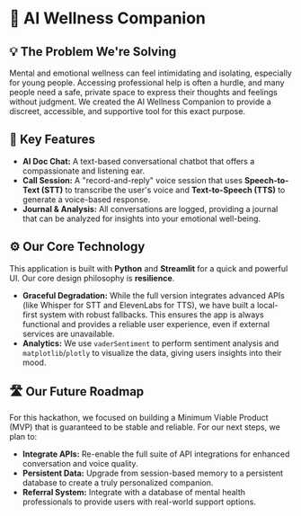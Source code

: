# 🧠 AI Wellness Companion

## 💡 The Problem We're Solving

Mental and emotional wellness can feel intimidating and isolating, especially for young people. Accessing professional help is often a hurdle, and many people need a safe, private space to express their thoughts and feelings without judgment. We created the AI Wellness Companion to provide a discreet, accessible, and supportive tool for this exact purpose.

## 🚀 Key Features

* **AI Doc Chat:** A text-based conversational chatbot that offers a compassionate and listening ear.
* **Call Session:** A "record-and-reply" voice session that uses **Speech-to-Text (STT)** to transcribe the user's voice and **Text-to-Speech (TTS)** to generate a voice-based response.
* **Journal & Analysis:** All conversations are logged, providing a journal that can be analyzed for insights into your emotional well-being.

## ⚙️ Our Core Technology

This application is built with **Python** and **Streamlit** for a quick and powerful UI. Our core design philosophy is **resilience**.

-   **Graceful Degradation:** While the full version integrates advanced APIs (like Whisper for STT and ElevenLabs for TTS), we have built a local-first system with robust fallbacks. This ensures the app is always functional and provides a reliable user experience, even if external services are unavailable.
-   **Analytics:** We use `vaderSentiment` to perform sentiment analysis and `matplotlib`/`plotly` to visualize the data, giving users insights into their mood.

## 🛣️ Our Future Roadmap

For this hackathon, we focused on building a Minimum Viable Product (MVP) that is guaranteed to be stable and reliable. For our next steps, we plan to:

* **Integrate APIs:** Re-enable the full suite of API integrations for enhanced conversation and voice quality.
* **Persistent Data:** Upgrade from session-based memory to a persistent database to create a truly personalized companion.
* **Referral System:** Integrate with a database of mental health professionals to provide users with real-world support options.
